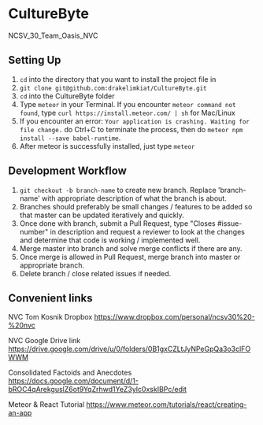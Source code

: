 # CultureByte
NCSV_30_Team_Oasis_NVC

## Setting Up
1. `cd` into the directory that you want to install the project file in
2. `git clone git@github.com:drakelimkiat/CultureByte.git`
3. `cd` into the CultureByte folder
4. Type `meteor` in your Terminal. If you encounter `meteor command not found`, type `curl https://install.meteor.com/ | sh` for Mac/Linux
5. If you encounter an error: `Your application is crashing. Waiting for file change.` do Ctrl+C to terminate the process, then do `meteor npm install --save babel-runtime`.
6. After meteor is successfully installed, just type `meteor`

## Development Workflow
1. `git checkout -b branch-name` to create new branch. Replace 'branch-name' with appropriate description of what the branch is about.
2. Branches should preferably be small changes / features to be added so that master can be updated iteratively and quickly.
3. Once done with branch, submit a Pull Request, type "Closes #issue-number" in description and request a reviewer to look at the changes and determine that code is working / implemented well.
4. Merge master into branch and solve merge conflicts if there are any.
5. Once merge is allowed in Pull Request, merge branch into master or appropriate branch.
6. Delete branch / close related issues if needed.

## Convenient links
NVC Tom Kosnik Dropbox
https://www.dropbox.com/personal/ncsv30%20-%20nvc

NVC Google Drive link
https://drive.google.com/drive/u/0/folders/0B1gxCZLtJyNPeGpQa3o3clFOWWM

Consolidated Factoids and Anecdotes
https://docs.google.com/document/d/1-bROC4qArekguslZ6ot9YqZrhwd1YeZ3ylc0xskIBPc/edit

Meteor & React Tutorial
https://www.meteor.com/tutorials/react/creating-an-app
